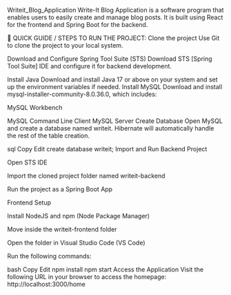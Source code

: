 Writeit_Blog_Application
Write-It Blog Application is a software program that enables users to easily create and manage blog posts. It is built using React for the frontend and Spring Boot for the backend.

🔧 QUICK GUIDE / STEPS TO RUN THE PROJECT: Clone the project Use Git to clone the project to your local system.

Download and Configure Spring Tool Suite (STS) Download STS [Spring Tool Suite] IDE and configure it for backend development.

Install Java Download and install Java 17 or above on your system and set up the environment variables if needed. Install MySQL Download and install mysql-installer-community-8.0.36.0, which includes:

MySQL Workbench

MySQL Command Line Client MySQL Server Create Database Open MySQL and create a database named writeit. Hibernate will automatically handle the rest of the table creation.

sql Copy Edit create database writeit; Import and Run Backend Project

Open STS IDE

Import the cloned project folder named writeit-backend

Run the project as a Spring Boot App

Frontend Setup

Install NodeJS and npm (Node Package Manager)

Move inside the writeit-frontend folder

Open the folder in Visual Studio Code (VS Code)

Run the following commands:

bash Copy Edit npm install npm start Access the Application Visit the following URL in your browser to access the homepage: http://localhost:3000/home
